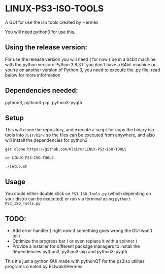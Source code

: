 # LINUX-PS3-ISO-TOOLS
A GUI for use the iso tools created by Hermes

You will need python3 for use this.

## Using the release version:
For use the release version you will need ( for now ) be in a 64bit machine with the python version: Python 3.8.3
If you don't have a 64bit machine or you're on another version of Python 3, you need to execute the .py file, read below for more information

## Dependencies needed:
python3, python3-pip, python3-pyqt5

## Setup
This will clone the repository, and execute a script for copy the binary iso tools into `/usr/bin/` so the files can be executed from anywhere, and also will install the dependencies for python3
```
git clone https://github.com/Klairm/LINUX-PS3-ISO-TOOLS

cd LINUX-PS3-ISO-TOOLS

./setup.sh

```
## Usage
You could either double click on `PS3_ISO_Tools.py` (which depending on your distro can be executed) or run via terminal using `python3 PS3_ISO_Tools.py`


## TODO:
- Add error handler ( right now if something goes wrong the GUI won't tell)
- Optimize the progress bar ( or even replace it with a spinner ) 
- Provide a installer for different package managers to install the dependencies python3, python3-pip and python3-pyqt5


This it's just a python GUI made with pythonQT for the ps3iso utilites programs created by Estwald/Hermes
